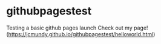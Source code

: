 # githubpagestest
Testing a basic github pages launch
Check out my page!(https://jcmundy.github.io/githubpagestest/helloworld.html)

